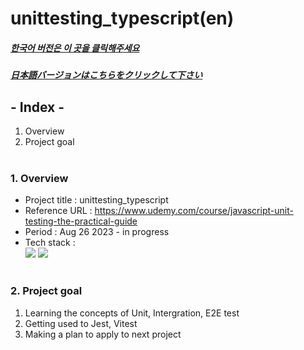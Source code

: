 # unittesting_typescript(en)

##### [한국어 버전은 이 곳을 클릭해주세요](README.md)

##### [日本語バージョンはこちらをクリックして下さい](README_JP.md)

## - Index -

1. Overview
2. Project goal
   </br>
   </br>

### 1. Overview

- Project title : unittesting_typescript
- Reference URL : https://www.udemy.com/course/javascript-unit-testing-the-practical-guide
- Period : Aug 26 2023 - in progress
- Tech stack : </br>
  <img src="https://img.shields.io/badge/typescript-3178C6?style=for-the-badge&logo=typescript&logoColor=white"> <img src="https://img.shields.io/badge/vitest-6E9F18?style=for-the-badge&logo=vitest&logoColor=white">
  </br>
  </br>

### 2. Project goal

1. Learning the concepts of Unit, Intergration, E2E test
2. Getting used to Jest, Vitest
3. Making a plan to apply to next project
   </br>
   </br>
